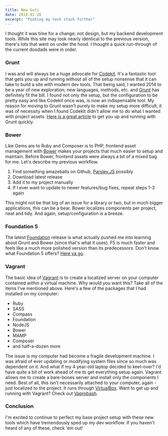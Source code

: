 ```yaml
---
title: New Guts
date: 2014-01-20
excerpt: "Pushing my tech stack further"
---
```


I thought it was time for a change; not design, but my backend development tools. While this site may look nearly identical to the previous version, there's lots that went on under the hood. I thought a quick run-through of the current doodads were in order.

### Grunt

I was and will always be a huge advocate for [Codekit](http://incident57.com/codekit/). It's a fantastic tool that gets you up and running without all of the setup nonsense that it can take to build a site with modern dev tools. That being said, I wanted 2014 to be a year of new exploration; new languages, methods, etc. and [Grunt](http://gruntjs.com) has definitely fit the bill. I found not only the setup, but the configuration to be pretty easy and like Codekit once was, is now an indispensable tool. My reason for moving to Grunt wasn't purely to make my setup more difficult, it was of necessity when I found Codekit didn't allow me to do what I wanted with project assets. [Here is a great article](http://24ways.org/2013/grunt-is-not-weird-and-hard/) to get you up and running with Grunt quickly.

### Bower

Like Gems are to Ruby and Composer is to PHP, frontend asset management with [Bower](http://bower.io) makes your projects that much easier to setup and maintain. Before Bower, frontend assets were always a bit of a mixed bag for me. Let's describe my previous workflow.

1. Find something amazeballs on Github, [Parsley.JS](https://github.com/guillaumepotier/Parsley.js/) possibly
1. Download latest release
1. Add it to my project manually
1. If I ever want to update to newer features/bug fixes, repeat steps 1-3 again

This might not be that big of an issue for a library or two, but in much bigger applications, this can be a bear. Bower localizes components per project, neat and tidy. And again, setup/configuration is a breeze.

### Foundation 5

The latest [Foundation](http://foundation.zurb.com) release is what actually pushed me into learning about Grunt and Bower (since that's what it uses). F5 is much faster and feels like a much more polished version than its predecessors. Don't know what Foundation 5 offers? [Here ya go](http://zurb.com/article/1280/foundation-5-blasts-off--2).

### Vagrant

The basic idea of [Vagrant](http://vagrant.io) is to create a localized server on your computer contained within a virtual machine. Why would you want this? Take all of the items I've mentioned above. Here's a few of the packages that I had installed on my computer:

* Ruby
* SASS
* Compass
* Foundation
* NodeJS
* Bower
* MAMP
* Composer
* and half-a-dozen more

The issue is my computer had become a fragile development machine. I was afraid of ever updating or modifying system files since so much was dependent on it. And what if my 4 year-old laptop decided to keel-over? I'd have quite a bit of work ahead of me to get everything setup again. Vagrant allows me to create a bare-bones server and install only the components I need. Best of all, this isn't necessarily attached to your computer, again - just localized to the project. It runs through [VirtualBox](https://www.virtualbox.org/). Want to get up and running with Vagrant? Check out [Vaprobash](https://github.com/fideloper/Vaprobash).

### Conclusion

I'm excited to continue to perfect my base project setup with these new tools which have tremendously sped up my dev workflow. If you haven't heard of any of these, check 'em out!
